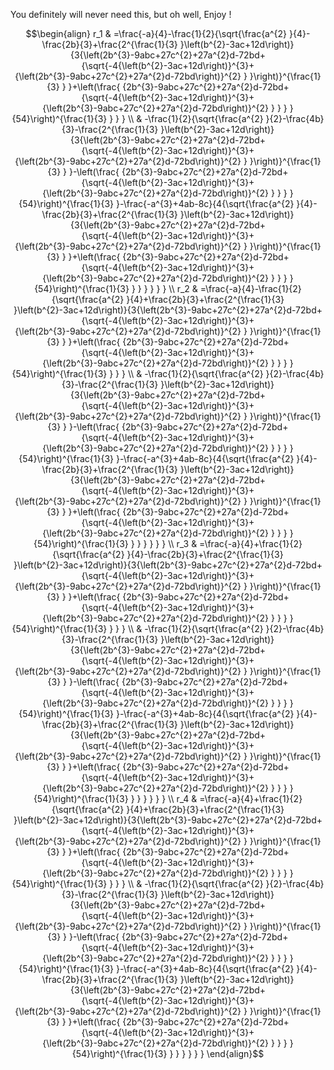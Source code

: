 You definitely will never need this, but oh well, Enjoy !


$$\begin{align}
r_1 & =\frac{-a}{4}-\frac{1}{2}{\sqrt{\frac{a^{2} }{4}-\frac{2b}{3}+\frac{2^{\frac{1}{3} }\left(b^{2}-3ac+12d\right)}{3{\left(2b^{3}-9abc+27c^{2}+27a^{2}d-72bd+{\sqrt{-4{\left(b^{2}-3ac+12d\right)}^{3}+{\left(2b^{3}-9abc+27c^{2}+27a^{2}d-72bd\right)}^{2} } }\right)}^{\frac{1}{3} } }+\left(\frac{ {2b^{3}-9abc+27c^{2}+27a^{2}d-72bd+{\sqrt{-4{\left(b^{2}-3ac+12d\right)}^{3}+{\left(2b^{3}-9abc+27c^{2}+27a^{2}d-72bd\right)}^{2} } } } }{54}\right)^{\frac{1}{3} } } } \\
& -\frac{1}{2}{\sqrt{\frac{a^{2} }{2}-\frac{4b}{3}-\frac{2^{\frac{1}{3} }\left(b^{2}-3ac+12d\right)}{3{\left(2b^{3}-9abc+27c^{2}+27a^{2}d-72bd+{\sqrt{-4{\left(b^{2}-3ac+12d\right)}^{3}+{\left(2b^{3}-9abc+27c^{2}+27a^{2}d-72bd\right)}^{2} } }\right)}^{\frac{1}{3} } }-\left(\frac{ {2b^{3}-9abc+27c^{2}+27a^{2}d-72bd+{\sqrt{-4{\left(b^{2}-3ac+12d\right)}^{3}+{\left(2b^{3}-9abc+27c^{2}+27a^{2}d-72bd\right)}^{2} } } } }{54}\right)^{\frac{1}{3} }-\frac{-a^{3}+4ab-8c}{4{\sqrt{\frac{a^{2} }{4}-\frac{2b}{3}+\frac{2^{\frac{1}{3} }\left(b^{2}-3ac+12d\right)}{3{\left(2b^{3}-9abc+27c^{2}+27a^{2}d-72bd+{\sqrt{-4{\left(b^{2}-3ac+12d\right)}^{3}+{\left(2b^{3}-9abc+27c^{2}+27a^{2}d-72bd\right)}^{2} } }\right)}^{\frac{1}{3} } }+\left(\frac{ {2b^{3}-9abc+27c^{2}+27a^{2}d-72bd+{\sqrt{-4{\left(b^{2}-3ac+12d\right)}^{3}+{\left(2b^{3}-9abc+27c^{2}+27a^{2}d-72bd\right)}^{2} } } } }{54}\right)^{\frac{1}{3} } } } } } } \\
r_2 & =\frac{-a}{4}-\frac{1}{2}{\sqrt{\frac{a^{2} }{4}+\frac{2b}{3}+\frac{2^{\frac{1}{3} }\left(b^{2}-3ac+12d\right)}{3{\left(2b^{3}-9abc+27c^{2}+27a^{2}d-72bd+{\sqrt{-4{\left(b^{2}-3ac+12d\right)}^{3}+{\left(2b^{3}-9abc+27c^{2}+27a^{2}d-72bd\right)}^{2} } }\right)}^{\frac{1}{3} } }+\left(\frac{ {2b^{3}-9abc+27c^{2}+27a^{2}d-72bd+{\sqrt{-4{\left(b^{2}-3ac+12d\right)}^{3}+{\left(2b^{3}-9abc+27c^{2}+27a^{2}d-72bd\right)}^{2} } } } }{54}\right)^{\frac{1}{3} } } } \\
& -\frac{1}{2}{\sqrt{\frac{a^{2} }{2}-\frac{4b}{3}-\frac{2^{\frac{1}{3} }\left(b^{2}-3ac+12d\right)}{3{\left(2b^{3}-9abc+27c^{2}+27a^{2}d-72bd+{\sqrt{-4{\left(b^{2}-3ac+12d\right)}^{3}+{\left(2b^{3}-9abc+27c^{2}+27a^{2}d-72bd\right)}^{2} } }\right)}^{\frac{1}{3} } }-\left(\frac{ {2b^{3}-9abc+27c^{2}+27a^{2}d-72bd+{\sqrt{-4{\left(b^{2}-3ac+12d\right)}^{3}+{\left(2b^{3}-9abc+27c^{2}+27a^{2}d-72bd\right)}^{2} } } } }{54}\right)^{\frac{1}{3} }-\frac{-a^{3}+4ab-8c}{4{\sqrt{\frac{a^{2} }{4}-\frac{2b}{3}+\frac{2^{\frac{1}{3} }\left(b^{2}-3ac+12d\right)}{3{\left(2b^{3}-9abc+27c^{2}+27a^{2}d-72bd+{\sqrt{-4{\left(b^{2}-3ac+12d\right)}^{3}+{\left(2b^{3}-9abc+27c^{2}+27a^{2}d-72bd\right)}^{2} } }\right)}^{\frac{1}{3} } }+\left(\frac{ {2b^{3}-9abc+27c^{2}+27a^{2}d-72bd+{\sqrt{-4{\left(b^{2}-3ac+12d\right)}^{3}+{\left(2b^{3}-9abc+27c^{2}+27a^{2}d-72bd\right)}^{2} } } } }{54}\right)^{\frac{1}{3} } } } } } } \\
r_3 & =\frac{-a}{4}+\frac{1}{2}{\sqrt{\frac{a^{2} }{4}-\frac{2b}{3}+\frac{2^{\frac{1}{3} }\left(b^{2}-3ac+12d\right)}{3{\left(2b^{3}-9abc+27c^{2}+27a^{2}d-72bd+{\sqrt{-4{\left(b^{2}-3ac+12d\right)}^{3}+{\left(2b^{3}-9abc+27c^{2}+27a^{2}d-72bd\right)}^{2} } }\right)}^{\frac{1}{3} } }+\left(\frac{ {2b^{3}-9abc+27c^{2}+27a^{2}d-72bd+{\sqrt{-4{\left(b^{2}-3ac+12d\right)}^{3}+{\left(2b^{3}-9abc+27c^{2}+27a^{2}d-72bd\right)}^{2} } } } }{54}\right)^{\frac{1}{3} } } } \\
& -\frac{1}{2}{\sqrt{\frac{a^{2} }{2}-\frac{4b}{3}-\frac{2^{\frac{1}{3} }\left(b^{2}-3ac+12d\right)}{3{\left(2b^{3}-9abc+27c^{2}+27a^{2}d-72bd+{\sqrt{-4{\left(b^{2}-3ac+12d\right)}^{3}+{\left(2b^{3}-9abc+27c^{2}+27a^{2}d-72bd\right)}^{2} } }\right)}^{\frac{1}{3} } }-\left(\frac{ {2b^{3}-9abc+27c^{2}+27a^{2}d-72bd+{\sqrt{-4{\left(b^{2}-3ac+12d\right)}^{3}+{\left(2b^{3}-9abc+27c^{2}+27a^{2}d-72bd\right)}^{2} } } } }{54}\right)^{\frac{1}{3} }-\frac{-a^{3}+4ab-8c}{4{\sqrt{\frac{a^{2} }{4}-\frac{2b}{3}+\frac{2^{\frac{1}{3} }\left(b^{2}-3ac+12d\right)}{3{\left(2b^{3}-9abc+27c^{2}+27a^{2}d-72bd+{\sqrt{-4{\left(b^{2}-3ac+12d\right)}^{3}+{\left(2b^{3}-9abc+27c^{2}+27a^{2}d-72bd\right)}^{2} } }\right)}^{\frac{1}{3} } }+\left(\frac{ {2b^{3}-9abc+27c^{2}+27a^{2}d-72bd+{\sqrt{-4{\left(b^{2}-3ac+12d\right)}^{3}+{\left(2b^{3}-9abc+27c^{2}+27a^{2}d-72bd\right)}^{2} } } } }{54}\right)^{\frac{1}{3} } } } } } } \\
r_4 & =\frac{-a}{4}+\frac{1}{2}{\sqrt{\frac{a^{2} }{4}+\frac{2b}{3}+\frac{2^{\frac{1}{3} }\left(b^{2}-3ac+12d\right)}{3{\left(2b^{3}-9abc+27c^{2}+27a^{2}d-72bd+{\sqrt{-4{\left(b^{2}-3ac+12d\right)}^{3}+{\left(2b^{3}-9abc+27c^{2}+27a^{2}d-72bd\right)}^{2} } }\right)}^{\frac{1}{3} } }+\left(\frac{ {2b^{3}-9abc+27c^{2}+27a^{2}d-72bd+{\sqrt{-4{\left(b^{2}-3ac+12d\right)}^{3}+{\left(2b^{3}-9abc+27c^{2}+27a^{2}d-72bd\right)}^{2} } } } }{54}\right)^{\frac{1}{3} } } } \\
& -\frac{1}{2}{\sqrt{\frac{a^{2} }{2}-\frac{4b}{3}-\frac{2^{\frac{1}{3} }\left(b^{2}-3ac+12d\right)}{3{\left(2b^{3}-9abc+27c^{2}+27a^{2}d-72bd+{\sqrt{-4{\left(b^{2}-3ac+12d\right)}^{3}+{\left(2b^{3}-9abc+27c^{2}+27a^{2}d-72bd\right)}^{2} } }\right)}^{\frac{1}{3} } }-\left(\frac{ {2b^{3}-9abc+27c^{2}+27a^{2}d-72bd+{\sqrt{-4{\left(b^{2}-3ac+12d\right)}^{3}+{\left(2b^{3}-9abc+27c^{2}+27a^{2}d-72bd\right)}^{2} } } } }{54}\right)^{\frac{1}{3} }-\frac{-a^{3}+4ab-8c}{4{\sqrt{\frac{a^{2} }{4}-\frac{2b}{3}+\frac{2^{\frac{1}{3} }\left(b^{2}-3ac+12d\right)}{3{\left(2b^{3}-9abc+27c^{2}+27a^{2}d-72bd+{\sqrt{-4{\left(b^{2}-3ac+12d\right)}^{3}+{\left(2b^{3}-9abc+27c^{2}+27a^{2}d-72bd\right)}^{2} } }\right)}^{\frac{1}{3} } }+\left(\frac{ {2b^{3}-9abc+27c^{2}+27a^{2}d-72bd+{\sqrt{-4{\left(b^{2}-3ac+12d\right)}^{3}+{\left(2b^{3}-9abc+27c^{2}+27a^{2}d-72bd\right)}^{2} } } } }{54}\right)^{\frac{1}{3} } } } } } }
\end{align}$$
